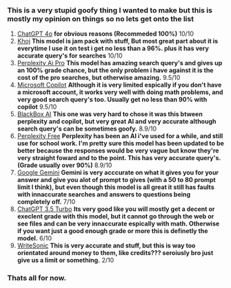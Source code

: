 ### This is a very stupid goofy thing I wanted to make but this is mostly my opinion on things so no lets get onto the list

1. [ChatGPT 4o](https://chatgpt.com/) **for obvious reasons (Recommeded 100%)** 10/10
2. [Khoj](https://app.khoj.dev/) **This model is jam pack with stuff, But most great part about it is everytime I use it on test i get no less than a 96%. plus it has very accurate query's for searches** 10/10
3. [Perplexity Ai Pro](https://www.perplexity.ai/) **This model has amazing search query's and gives up an 100% grade chance, but the only problem i have against it is the cost of the pro searches, but otherwise amazing.** 9.5/10
4. [Microsoft Copilot](https://copilot.microsoft.com/) **Although it is very limited espically if you don't have a microsoft account, it works very well with doing math problems, and very good search query's too. Usually get no less than 90% with copilot** 9.5/10
5. [BlackBox AI](https://www.blackbox.ai/) **This one was very hard to chose it was this btween perplexity and copilot, but very great AI and very accurate although search query's can be sometimes goofy.** 8.9/10
6. [Perplexity Free](https://www.perplexity.ai/) **Perplexity has been an AI i've used for a while, and still use for school work. I'm pretty sure this model has been updated to be better because the responses would be very vague but know they're very straight foward and to the point. This has very accurate query's. (Grade usually over 90%)** 8.9/10
7. [Google Gemini](https://gemini.google.com/) **Gemini is very acccurate on what it gives you for your answer and give you alot of prompt to gives (with a 50 to 80 prompt limit I think), but even though this model is all great it still has faults with innaccurate searches and answers to questions being completely off.** 7/10
8. [ChatGPT 3.5 Turbo](https://chatgpt.com/) **Its very good  like you will mostly get a decent or execlent grade with this model, but it cannot go through the web or see files and can be very innaccurate espically with math. Otherwise if you want just a good enough grade or more this is definetly the model.** 6/10
9. [WriteSonic](https://writesonic.com/) **This is very accurate and stuff, but this is way too orientated around money to them, like credits??? seroiusly bro just give us a limit or something.** 2/10

### Thats all for now.
